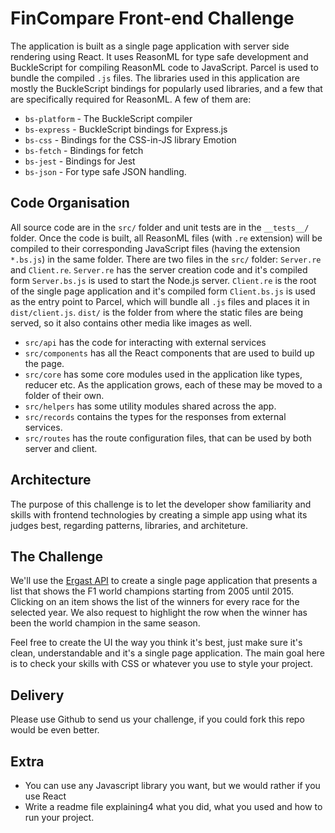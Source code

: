 # FinCompare Front-end Challenge

The application is built as a single page application with server side rendering using React. It uses ReasonML for type safe development and BuckleScript for compiling ReasonML code to JavaScript. Parcel is used to bundle the compiled `.js` files.
The libraries used in this application are mostly the BuckleScript bindings for popularly used libraries, and a few that are specifically required for ReasonML. A few of them are:

* `bs-platform` - The BuckleScript compiler
* `bs-express` - BuckleScript bindings for Express.js
* `bs-css` - Bindings for the CSS-in-JS library Emotion
* `bs-fetch` - Bindings for fetch
* `bs-jest` - Bindings for Jest
* `bs-json` - For type safe JSON handling.

## Code Organisation
All source code are in the `src/` folder and unit tests are in the `__tests__/` folder. Once the code is built, all ReasonML files (with `.re` extension) will be compiled to their corresponding JavaScript files (having the extension `*.bs.js`) in the same folder. 
There are two files in the `src/` folder: `Server.re` and `Client.re`. `Server.re` has the server creation code and it's compiled form `Server.bs.js` is used to start the Node.js server. `Client.re` is the root of the single page application and it's compiled form `Client.bs.js` is used as the entry point to Parcel, which will bundle all `.js` files and places it in `dist/client.js`. `dist/` is the folder from where the static files are being served, so it also contains other media like images as well.

* `src/api` has the code for interacting with external services
* `src/components` has all the React components that are used to build up the page.
* `src/core` has some core modules used in the application like types, reducer etc. As the application grows, each of these may be moved to a folder of their own. 
* `src/helpers` has some utility modules shared across the app.
* `src/records` contains the types for the responses from external services.
* `src/routes` has the route configuration files, that can be used by both server and client.

## Architecture


The purpose of this challenge is to let the developer show familiarity and skills with frontend technologies by creating a simple app using what its judges best, regarding patterns, libraries, and architeture.

## The Challenge

We'll use the [Ergast API](http://ergast.com/mrd/) to create a single page application that
presents a list that shows the F1 world champions starting from 2005 until
2015. Clicking on an item shows the list of the winners for every race for
the selected year. We also request to highlight the row when the winner
has been the world champion in the same season.

Feel free to create the UI the way you think it's best, just make sure it's clean, understandable and it's a single page application. The main goal here is to check your skills with CSS or whatever you use to style your project.

## Delivery

Please use Github to send us your challenge, if you could fork this repo would be even better.

## Extra

- You can use any Javascript library you want, but we would rather if you use React
- Write a readme file explaining4 what you did, what you used and how to run your project.

